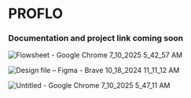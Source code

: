 # PROFLO

### Documentation and project link coming soon
![Flowsheet - Google Chrome 7_10_2025 5_42_57 AM](https://github.com/user-attachments/assets/a9e1d021-8c30-4f3f-a909-8ea422789e13)

![Design file – Figma - Brave 10_18_2024 11_11_12 AM](https://github.com/user-attachments/assets/ad674e67-21ea-43ec-9e40-f8598e9901b0)


![Untitled - Google Chrome 7_10_2025 5_47_11 AM](https://github.com/user-attachments/assets/b28963f5-b626-4b84-ab60-a1cf13f5b6df)
